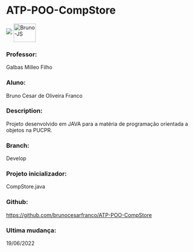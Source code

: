 # ATP-POO-CompStore

<p align="left">
<img src="http://img.shields.io/static/v1?label=STATUS&message=EM%20DESENVOLVIMENTO&color=GREEN&style=for-the-badge"/>
<img align="center" alt="Bruno-JS" height="50" width="60" src="https://cdn.jsdelivr.net/gh/devicons/devicon/icons/java/java-original-wordmark.svg">
</p>

### Professor: 
Galbas Milleo Filho

### Aluno: 
Bruno Cesar de Oliveira Franco

### Description: 
Projeto desenvolvido em JAVA para a matéria de programação orientada a objetos na PUCPR.

### Branch:
Develop

### Projeto inicializador: 
CompStore.java

### Github: 
https://github.com/brunocesarfranco/ATP-POO-CompStore

### Ultima mudança: 
19/06/2022